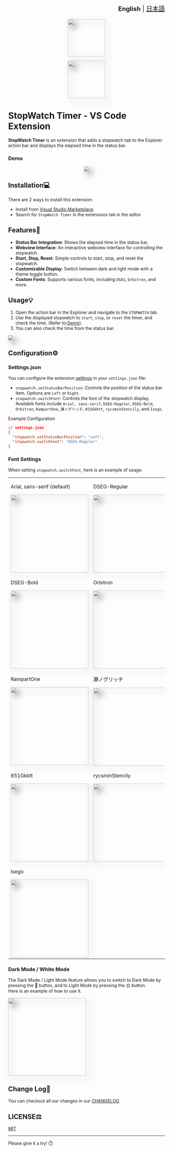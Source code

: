 <div align="right" style="font-size: 20px;">

**English** | [日本語](./README.ja.md)

</div>

<p align="center"><img src="https://github.com/user-attachments/assets/29cecc32-12da-489d-b89a-6a5c1cbc532d" height=120 style="filter: drop-shadow(10px 10px 10px rgba(0, 0, 0, 0.5));"/></p>
<p align="center"><img src="https://github.com/user-attachments/assets/447d1d85-9b93-4a19-a3a3-96652c1e441a" height=120 style="filter: drop-shadow(10px 10px 10px rgba(0, 0, 0, 0.5));"/></p>


# StopWatch Timer - VS Code Extension

**StopWatch Timer** is an extension that adds a stopwatch tab to the Explorer action bar and displays the elapsed time in the status bar.

### Demo

<p align="center"><img src="https://github.com/user-attachments/assets/4f1a82ca-bf5f-4831-9e3b-b443cb3e37cc" style="filter: drop-shadow(10px 10px 10px rgba(0, 0, 0, 0.5));"/></p>

## Installation💻

There are 2 ways to install this extension:

- Install from [Visual Studio Marketplace](https://marketplace.visualstudio.com/items?XXXX).
- Search for `StopWatch Timer` in the extensions tab in the editor

## Features🚀

- **Status Bar Integration**: Shows the elapsed time in the status bar.
- **Webview Interface**: An interactive webview interface for controlling the stopwatch.
- **Start, Stop, Reset**: Simple controls to start, stop, and reset the stopwatch.
- **Customizable Display**: Switch between dark and light mode with a theme toggle button.
- **Custom Fonts**: Supports various fonts, including `DSEG`, `Orbitron`, and more.

## Usage💡

1. Open the action bar in the Explorer and navigate to the `STOPWATCH` tab.
2. Use the displayed stopwatch to `start`, `stop`, or `reset` the timer, and check the time. (Refer to:[Demo](#demo)).
3. You can also check the time from the status bar.

<img src="https://github.com/user-attachments/assets/ac896af3-3886-4162-b9ff-ed0f48b4cb8f" style="filter: drop-shadow(10px 10px 10px rgba(0, 0, 0, 0.5));"/>

## Configuration⚙️

### Settings.json
You can configure the extension [settings](https://code.visualstudio.com/docs/customization/userandworkspace) in your `settings.json` file:

- `stopwatch.setStatusBarPosition`: Controls the position of the status bar item. Options are `Left` or `Right`.
- `stopwatch.switchFont`: Controls the font of the stopwatch display. Available fonts include `Arial, sans-serif`, `DSEG-Regular`, `DSEG-Bold`, `Orbitron`, `RampartOne`, `瀞ノグリッチ`, `851Gkktt`, `rycsminStencily`, and `Isego`.

Example Configuration
```json
// settings.json
{
  "stopwatch.setStatusBarPosition": "Left",
  "stopwatch.switchFont": "DSEG-Regular"
}
```

### Font Settings

When setting `stopwatch.switchFont`, here is an example of usage.

<table>
  <tr>
    <td>
        <p>Arial, sans-serif (default)</p>
        <img src="https://github.com/user-attachments/assets/4185f3a3-4b4a-43c9-967b-5d5de4d337cb" height=250 style="filter: drop-shadow(10px 10px 10px rgba(0, 0, 0, 0.5));"></img>
    </td>
    <td>
        <p>DSEG-Regular</p>
        <img src="https://github.com/user-attachments/assets/cfa79e7e-0a3c-464b-958b-23ee505996ad" height=250 style="filter: drop-shadow(10px 10px 10px rgba(0, 0, 0, 0.5));"></img>
    </td>
  </tr>
  <tr>
    <td>
        <p>DSEG-Bold</p>
        <img src="https://github.com/user-attachments/assets/77230600-896f-4b6a-8b25-b3c7373b0706" height=250 style="filter: drop-shadow(10px 10px 10px rgba(0, 0, 0, 0.5));"></img>
    </td>
    <td>
        <p>Orbitron</p>
        <img src="https://github.com/user-attachments/assets/a280f10d-e216-4977-986f-da4ea5936407" height=250 style="filter: drop-shadow(10px 10px 10px rgba(0, 0, 0, 0.5));"></img>
    </td>
  </tr>
  <tr>
    <td>
        <p>RampartOne</p>
        <img src="https://github.com/user-attachments/assets/9ba6f861-063a-4c30-8dc7-ab28b058472b" height=250 style="filter: drop-shadow(10px 10px 10px rgba(0, 0, 0, 0.5));"></img>
    </td>
    <td>
        <p>瀞ノグリッチ</p>
        <img src="https://github.com/user-attachments/assets/c0dd8658-8abd-4a6f-aaef-a6dad2bccdf4" height=250 style="filter: drop-shadow(10px 10px 10px rgba(0, 0, 0, 0.5));"></img>
    </td>
  </tr>
  <tr>
    <td>
        <p>851Gkktt</p>
        <img src="https://github.com/user-attachments/assets/925dc501-e51e-4b8e-8384-d55161346216" height=250 style="filter: drop-shadow(10px 10px 10px rgba(0, 0, 0, 0.5));"></img>
    </td>
    <td>
        <p>rycsminStencily</p>
        <img src="https://github.com/user-attachments/assets/4e341277-30ec-4879-8bc9-b93fcd9d0031" height=250 style="filter: drop-shadow(10px 10px 10px rgba(0, 0, 0, 0.5));"></img>
    </td>
  </tr>
  <tr>
    <td>
        <p>Isego</p>
        <img src="https://github.com/user-attachments/assets/fa1193cc-903f-41f7-9aeb-8b4e8c6af454" height=250 style="filter: drop-shadow(10px 10px 10px rgba(0, 0, 0, 0.5));"></img>
    </td>
    <td>
    </td>
  </tr>
</table>

### Dark Mode / White Mode
The Dark Mode / Light Mode feature allows you to switch to Dark Mode by pressing the 🌙 button, and to Light Mode by pressing the 🌞 button.<br>
Here is an example of how to use it.

<img src="https://github.com/user-attachments/assets/af20f113-0290-4892-9e3e-5b759e7c0ebb" height=250 style="filter: drop-shadow(10px 10px 10px rgba(0, 0, 0, 0.5));"></img>

## Change Log📝

You can checkout all our changes in our [CHANGELOG](./CHANGELOG.md).

## LICENSE⚖️

[MIT](./LICENSE)

<hr>

Please give it a try! ⏱️